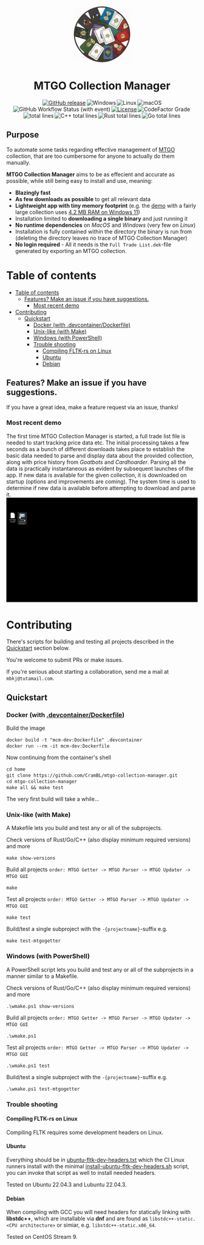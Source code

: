 
<p align="center">
<img src="mtgogui/assets/logo-card-pile.png" alt="logo" width="150"/>
</p>
<h1 align="center">
MTGO Collection Manager
</h1>

<!-- navbar -->
<div align="center">
  <a href="https://github.com/CramBL/mtgo-collection-manager/releases" title="Latest Stable GitHub Release"><img src="https://img.shields.io/github/release/CramBL/mtgo-collection-manager/all.svg?style=flat&logo=github&logoColor=white&colorB=blue&label=" alt="GitHub release"></a>&thinsp;<img src="https://img.shields.io/badge/-Windows-6E46A2.svg?style=flat&logo=windows-11&logoColor=white" alt="Windows" title="Supported Platform: Windows">&thinsp;<img src="https://img.shields.io/badge/-Linux-9C2A91.svg?style=flat&logo=linux&logoColor=white" alt="Linux" title="Supported Platform: Linux">&thinsp;<img src="https://img.shields.io/badge/-macOS-red.svg?style=flat&logo=apple&logoColor=white" alt="macOS" title="Supported Platform: macOS">
  <br>
  <img alt="GitHub Workflow Status (with event)" src="https://img.shields.io/github/actions/workflow/status/CramBL/mtgo-collection-manager/integration-ci.yml?label=CI">&thinsp;<a href="https://github.com/CramBL/mtgo-collection-manager/blob/trunk/LICENSE" title="Project License: MPLv2"><img src="https://img.shields.io/github/license/crambl/mtgo-collection-manager?style=flat&label=%20&color=grey" alt="License"></a>&thinsp;<img alt="CodeFactor Grade" src="https://img.shields.io/codefactor/grade/github/CramBL/mtgo-collection-manager?style=flat&logo=codefactor&logoColor=white&label=Code%20Quality">&thinsp;<img src="https://tokei.rs/b1/github/CramBL/mtgo-collection-manager?type=Rust,Go,C%2b%2b,C%2b%2b%20Header&style=flat&label=Total lines" alt="total lines"></a>&thinsp;<img src="https://tokei.rs/b1/github/CramBL/mtgo-collection-manager?type=C%2b%2b,C%2b%2b%20Header&style=flat&logo=https://simpleicons.org/icons/cplusplus.svg&label=&color=003aff" alt="C++ total lines"></a>&thinsp;<img src="https://tokei.rs/b1/github/CramBL/mtgo-collection-manager?type=Rust&style=flat&logo=https://simpleicons.org/icons/rust.svg&label=&color=e36705" alt="Rust total lines"></a>&thinsp;<img src="https://tokei.rs/b1/github/CramBL/mtgo-collection-manager?type=Go&style=flat&logo=https://simpleicons.org/icons/go.svg&label=&color=00a6e9" alt="Go total lines"></a>
</div>

## Purpose
To automate some tasks regarding effective management of [MTGO](https://www.mtgo.com/en/mtgo) collection, that are too cumbersome for anyone to actually do them manually.

**MTGO Collection Manager** aims to be as effecient and accurate as possible, while still being easy to install and use, meaning:
  * **Blazingly fast**
  * **As few downloads as possible** to get all relevant data
  * **Lightweight app with tiny memory footprint** (e.g. the [demo](#most-recent-demo) with a fairly large collection uses [4.2 MB RAM on Windows 11](.github/doc/mtgo-cm-process-view-windows.png))
  * Installation limited to **downloading a single binary** and just running it
  * **No runtime dependencies** on *MacOS* and *Windows* (very few on *Linux*)
  * Installation is fully contained within the directory the binary is run from (deleting the directory leaves no trace of MTGO Collection Manager)
  * **No login required** - All it needs is the `Full Trade List.dek`-file generated by exporting an MTGO collection.

# Table of contents
- [Table of contents](#table-of-contents)
  - [Features? Make an issue if you have suggestions.](#features-make-an-issue-if-you-have-suggestions)
    - [Most recent demo](#most-recent-demo)
- [Contributing](#contributing)
  - [Quickstart](#quickstart)
    - [Docker (with .devcontainer/Dockerfile)](#docker-with-devcontainerdockerfile)
    - [Unix-like (with Make)](#unix-like-with-make)
    - [Windows (with PowerShell)](#windows-with-powershell)
    - [Trouble shooting](#trouble-shooting)
      - [Compiling FLTK-rs on Linux](#compiling-fltk-rs-on-linux)
      - [Ubuntu](#ubuntu)
      - [Debian](#debian)


## Features? Make an issue if you have suggestions.
If you have a great idea, make a feature request via an issue, thanks!

### Most recent demo
The first time MTGO Collection Manager is started, a full trade list file is needed to start tracking price data etc. The initial processing takes a few seconds as a bunch of different downloads takes place to establish the basic data needed to parse and display data about the provided collection, along with price history from *Goatbots* and *Cardhoarder*. Parsing all the data is practically instantaneous as evident by subsequent launches of the app. If new data is available for the given collection, it is downloaded on startup (options and improvements are coming). The system time is used to determine if new data is available before attempting to download and parse it.
![Demo](.github/most-recent-demo.gif)

# Contributing
There's scripts for building and testing all projects described in the [Quickstart](#quickstart) section below.

You're welcome to submit PRs or make issues.

If you're serious about starting a collaboration, send me a mail at `mbkj@tutamail.com`.

## Quickstart
### Docker (with [.devcontainer/Dockerfile](.devcontainer/Dockerfile))
Build the image
```shell
docker build -t "mcm-dev:Dockerfile" .devcontainer
docker run --rm -it mcm-dev:Dockerfile
```
Now continuing from the container's shell
```shell
cd home
git clone https://github.com/CramBL/mtgo-collection-manager.git
cd mtgo-collection-manager
make all && make test
```
The very first build will take a while...
### Unix-like (with Make)
A Makefile lets you build and test any or all of the subprojects.

Check versions of Rust/Go/C++ (also display minimum required versions) and more
```shell
make show-versions
```

Build all projects `order: MTGO Getter -> MTGO Parser -> MTGO Updater -> MTGO GUI`
```shell
make
```
Test all projects `order: MTGO Getter -> MTGO Parser -> MTGO Updater -> MTGO GUI`
```shell
make test
```
Build/test a single subproject with the `-{projectname}`-suffix e.g.
```shell
make test-mtgogetter
```

### Windows (with PowerShell)

A PowerShell script lets you build and test any or all of the subprojects in a manner similar to a Makefile.

Check versions of Rust/Go/C++ (also display minimum required versions) and more
```shell
.\wmake.ps1 show-versions
```

Build all projects `order: MTGO Getter -> MTGO Parser -> MTGO Updater -> MTGO GUI`
```shell
.\wmake.ps1
```
Test all projects `order: MTGO Getter -> MTGO Parser -> MTGO Updater -> MTGO GUI`
```shell
.\wmake.ps1 test
```
Build/test a single subproject with the `-{projectname}`-suffix e.g.
```shell
.\wmake.ps1 test-mtgogetter
```

### Trouble shooting
#### Compiling FLTK-rs on Linux
Compiling FLTK requires some development headers on Linux.
#### Ubuntu
Everything should be in [ubuntu-fltk-dev-headers.txt](build-util/dev-ubuntu/ubuntu-fltk-dev-headers.txt) which the CI Linux runners install with the minimal [install-ubuntu-fltk-dev-headers.sh](build-util/dev-ubuntu/install-ubuntu-fltk-dev-headers.sh) script, you can invoke that script as well to install needed headers.

Tested on Ubuntu 22.04.3 and Lubuntu 22.04.3.

#### Debian
When compiling with GCC you will need headers for statically linking with **libstdc++**, which are installable via **dnf** and are found as `libstdc++-static.<CPU architecture>` or simiar, e.g. `libstdc++-static.x86_64`.

Tested on CentOS Stream 9.